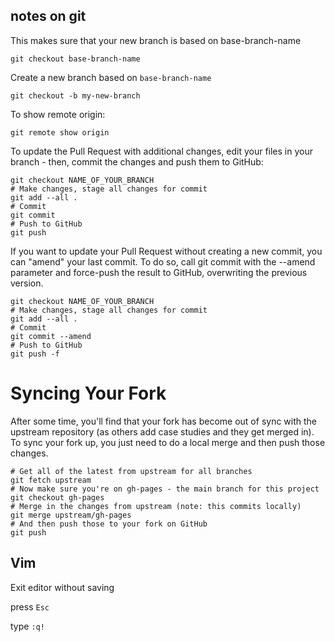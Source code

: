 ## notes on git

This makes sure that your new branch is based on base-branch-name

`git checkout base-branch-name`

Create a new branch based on `base-branch-name`

`git checkout -b my-new-branch`

To show remote origin:

`git remote show origin`

To update the Pull Request with additional changes, edit your files in your branch - then, commit the changes and push them to GitHub:
```
git checkout NAME_OF_YOUR_BRANCH
# Make changes, stage all changes for commit
git add --all .
# Commit
git commit
# Push to GitHub
git push
```

If you want to update your Pull Request without creating a new commit, you can "amend" your last commit. To do so, call git commit with the --amend parameter and force-push the result to GitHub, overwriting the previous version.

```
git checkout NAME_OF_YOUR_BRANCH
# Make changes, stage all changes for commit
git add --all .
# Commit
git commit --amend
# Push to GitHub
git push -f
```

# Syncing Your Fork

After some time, you'll find that your fork has become out of sync with the upstream repository (as others add case studies and they get merged in). To sync your fork up, you just need to do a local merge and then push those changes. 

```
# Get all of the latest from upstream for all branches
git fetch upstream
# Now make sure you're on gh-pages - the main branch for this project
git checkout gh-pages
# Merge in the changes from upstream (note: this commits locally)
git merge upstream/gh-pages
# And then push those to your fork on GitHub
git push
```

## Vim
Exit editor without saving

press `Esc`

type `:q!`
